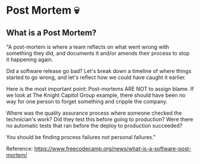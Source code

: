 # Post Mortem 💀

## What is a Post Mortem?

"A post-mortem is where a team reflects on what went wrong with something they did, and documents it and/or amends their process to stop it happening again.

Did a software release go bad? Let's break down a timeline of where things started to go wrong, and let's reflect how we could have caught it earlier.

Here is the most important point: Post-mortems ARE NOT to assign blame. If we look at The Knight Capitol Group example, there should have been no way for one person to forget something and cripple the company.

Where was the quality assurance process where someone checked the technician's work? Did they test this before going to production? Were there no automatic tests that ran before the deploy to production succeeded?

You should be finding process failures not personal failures."

Reference: https://www.freecodecamp.org/news/what-is-a-software-post-mortem/

